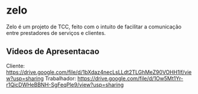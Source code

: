 # zelo

Zelo é um projeto de TCC, feito com o intuito de facilitar a comunicação entre prestadores de serviços e clientes.

## Videos de Apresentacao

Cliente: https://drive.google.com/file/d/1bXdaz4necLsLLdt2TLGhMeZ90VOHH1lf/view?usp=sharing
Trabalhador: https://drive.google.com/file/d/1Ow5Mt1Yr-r1QicDWHeBBNH-SgFeqPle9/view?usp=sharing
